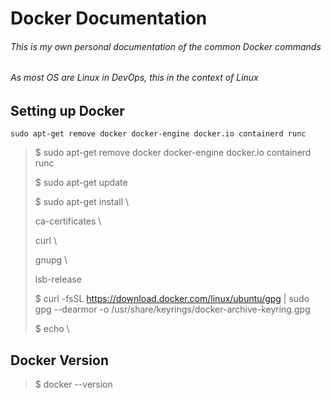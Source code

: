 # Docker Documentation
###### This is my own personal documentation of the common Docker commands
###### As most OS are Linux in DevOps, this in the context of Linux


## Setting up Docker
    sudo apt-get remove docker docker-engine docker.io containerd runc
> $ sudo apt-get remove docker docker-engine docker.io containerd runc
>
> $ sudo apt-get update
> 
> $ sudo apt-get install \\
>   
>   ca-certificates \\
>   
>   curl \\
>   
>   gnupg \\
>   
>   lsb-release
>   
> $ curl -fsSL https://download.docker.com/linux/ubuntu/gpg | sudo gpg --dearmor -o /usr/share/keyrings/docker-archive-keyring.gpg
> 
> $ echo \\
>   

## Docker Version
> $ docker --version
